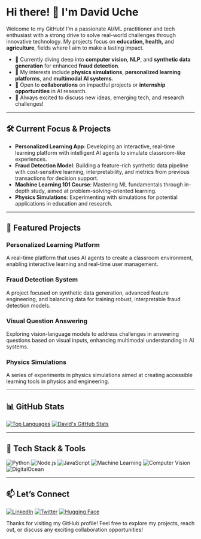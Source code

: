 # Hi there! 👋 I'm David Uche

Welcome to my GitHub! I’m a passionate AI/ML practitioner and tech enthusiast with a strong drive to solve real-world challenges through innovative technology. My projects focus on **education, health,** and **agriculture**, fields where I aim to make a lasting impact.

- 🌱 Currently diving deep into **computer vision**, **NLP**, and **synthetic data generation** for enhanced **fraud detection**.
- 👀 My interests include **physics simulations**, **personalized learning platforms**, and **multimodal AI systems**.
- 💼 Open to **collaborations** on impactful projects or **internship opportunities** in AI research.
- 💬 Always excited to discuss new ideas, emerging tech, and research challenges!

---

## 🛠 Current Focus & Projects
- **Personalized Learning App**: Developing an interactive, real-time learning platform with intelligent AI agents to simulate classroom-like experiences.
- **Fraud Detection Model**: Building a feature-rich synthetic data pipeline with cost-sensitive learning, interpretability, and metrics from previous transactions for decision support.
- **Machine Learning 101 Course**: Mastering ML fundamentals through in-depth study, aimed at problem-solving-oriented learning.
- **Physics Simulations**: Experimenting with simulations for potential applications in education and research.

---

## 🌟 Featured Projects
### Personalized Learning Platform
A real-time platform that uses AI agents to create a classroom environment, enabling interactive learning and real-time user management.

### Fraud Detection System
A project focused on synthetic data generation, advanced feature engineering, and balancing data for training robust, interpretable fraud detection models.

### Visual Question Answering
Exploring vision-language models to address challenges in answering questions based on visual inputs, enhancing multimodal understanding in AI systems.

### Physics Simulations
A series of experiments in physics simulations aimed at creating accessible learning tools in physics and engineering.

---

## 📊 GitHub Stats

[![Top Languages](https://github-readme-stats.vercel.app/api/top-langs/?username=daviduche03&layout=compact&theme=algolia)](https://github.com/daviduche03)
[![David's GitHub Stats](https://github-readme-stats.vercel.app/api?username=daviduche03&theme=algolia&show_icons=true)](https://github.com/daviduche03)

---

## 🚀 Tech Stack & Tools
![Python](https://img.shields.io/badge/-Python-3776AB?style=for-the-badge&logo=python&logoColor=white)
![Node.js](https://img.shields.io/badge/-Node.js-339933?style=for-the-badge&logo=node.js&logoColor=white)
![JavaScript](https://img.shields.io/badge/-JavaScript-F7DF1E?style=for-the-badge&logo=javascript&logoColor=black)
![Machine Learning](https://img.shields.io/badge/-Machine%20Learning-0066ff?style=for-the-badge)
![Computer Vision](https://img.shields.io/badge/-Computer%20Vision-ff0066?style=for-the-badge)
![DigitalOcean](https://img.shields.io/badge/-DigitalOcean-0080FF?style=for-the-badge&logo=digitalocean&logoColor=white)

---

## 📫 Let’s Connect
[![LinkedIn](https://img.shields.io/badge/-LinkedIn-0077B5?style=for-the-badge&logo=linkedin&logoColor=white)](https://www.linkedin.com/in/daviduche03/)
[![Twitter](https://img.shields.io/badge/-Twitter-1DA1F2?style=for-the-badge&logo=twitter&logoColor=white)](https://twitter.com/daviduche03)
[![Hugging Face](https://img.shields.io/badge/-Hugging%20Face-ffcc00?style=for-the-badge&logo=huggingface&logoColor=black)](https://huggingface.co/daviduche03)

Thanks for visiting my GitHub profile! Feel free to explore my projects, reach out, or discuss any exciting collaboration opportunities!
